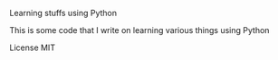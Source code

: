 Learning stuffs using Python

This is some code that I write on learning various things using Python

License
MIT
